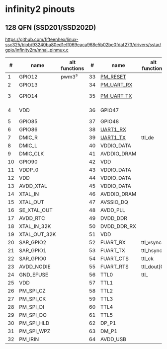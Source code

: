 # infinity2 pinouts

## 128 QFN (SSD201/SSD202D)

https://github.com/fifteenhex/linux-ssc325/blob/93240ba80ed1eff069eaca968e5b02be0fdaf273/drivers/sstar/gpio/infinity2m/mhal_pinmux.c

| #  | name         | alt functions | #  | name                                       | alt functions | #  | name      | alt functions | #   | name                                 | alt functions      |
|----|--------------|---------------|----|--------------------------------------------|---------------|----|-----------|---------------|-----|--------------------------------------|--------------------|
| 1  | GPIO12       | pwm3³         | 33 | [PM_RESET](/ip/commonpins.md#pm_reset)     |               | 65 | TTL6      |               | 97  | SD_D2                                |                    |
| 2  | GPIO13       |               | 34 | [PM_UART_RX](/ip/commonpins.md#pm_uart_rx) |               | 66 | TTL7      |               | 98  | VDDP_1                               |                    |
| 3  | GPIO14       |               | 35 | [PM_UART_TX](/ip/commonpins.md#pm_uart_tx) |               | 67 | TTL8      |               | 99  | GPIO0                                | eth1_mdio, i2s_wck |
| 4  | VDD          |               | 36 | GPIO47                                     |               | 68 | TTL9      |               | 100 | GPIO1                                | eth1_mdc, i2s_bck  |
| 5  | GPIO85       |               | 37 | GPIO48                                     |               | 69 | TTL10     |               | 101 | GPIO2                                | i2c1_scl           |
| 6  | GPIO86       |               | 38 | [UART1_RX](/ip/commonpins.md#uart1_rx)     |               | 70 | TTL11     |               | 102 | GPIO3                                | i2c1_sda           |
| 7  | DMIC_R       |               | 39 | [UART1_TX](/ip/commonpins.md#uart1_tx)     | ttl_de        | 71 | TTL12     |               | 103 | [PM_LED0](/ip/commonpins.md#pm_led0) |                    |
| 8  | DMIC_L       |               | 40 | VDDIO_DATA                                 |               | 72 | TTL13     |               | 104 | [PM_LED1](/ip/commonpins.md#pm_led1) |                    |
| 9  | DMIC_CLK     |               | 41 | AVDDIO_DRAM                                |               | 73 | TTL14     |               | 105 | VDD                                  |                    |
| 10 | GPIO90       |               | 42 | VDD                                        |               | 74 | TTL15     |               | 106 | AVDD_ETH                             |                    |
| 11 | VDDP_0       |               | 43 | VDDIO_DATA                                 |               | 75 | AVDD1     |               | 107 | ETH_RN                               |                    |
| 12 | VDD          |               | 44 | VDDIO_DATA                                 |               | 76 | VDDP_1    |               | 108 | ETH_RP                               |                    |
| 13 | AVDD_XTAL    |               | 45 | VDDIO_DATA                                 |               | 77 | VDD       |               | 109 | ETH_TN                               |                    |
| 14 | XTAL_IN      |               | 46 | AVDDIO_DRAM                                |               | 78 | VDD       |               | 110 | ETH_TP                               |                    |
| 15 | XTAL_OUT     |               | 47 | AVSSIO_DQ                                  |               | 79 | TTL16     | mdio?         | 111 | DP_P2                                |                    |
| 16 | SE_XTAL_OUT  |               | 48 | AVDD_PLL                                   |               | 80 | TTL17     | mdc?          | 112 | DM_P2                                |                    |
| 17 | AVDD_RTC     |               | 49 | DVDD_DDR                                   |               | 81 | TTL18     |               | 113 | AVDD_USB                             |                    |
| 18 | XTAL_IN_32K  |               | 50 | DVDD_DDR_RX                                |               | 82 | TTL19     |               | 114 | AVDD_AUD                             |                    |
| 19 | XTAL_OUT_32K |               | 51 | VDD                                        |               | 83 | TTL20     | rmii_rxd0?    | 115 | AUD_LINEOUT_R0                       |                    |
| 20 | SAR_GPIO2    |               | 52 | FUART_RX                                   | ttl_vsync     | 84 | TTL21     | rmii_rxd1?    | 116 | AUD_LINEOUT_L0                       |                    |
| 21 | SAR_GPIO1    |               | 53 | FUART_TX                                   | ttl_hsync     | 85 | TTL22     | rmii_txd0?    | 117 | AUD_MICCM0                           |                    |
| 22 | SAR_GPIO0    |               | 54 | FUART_CTS                                  | ttl_ck        | 86 | TTL23     | rmii_txd1?    | 118 | AUD_MICIN0                           |                    |
| 23 | AVDD_NODIE   |               | 55 | FUART_RTS                                  | ttl_dout[0]   | 87 | TTL24     | rmii_txen?    | 119 | AUD_VRM_DAC                          |                    |
| 24 | GND_EFUSE    |               | 56 | TTL0                                       | ttl_          | 88 | TTL25     |               | 120 | AUD_VAG                              |                    |
| 25 | VDD          |               | 57 | TTL1                                       |               | 89 | TTL26     |               | 121 | GPIO4                                | pwm0               |
| 26 | PM_SPI_CZ    |               | 58 | TTL2                                       |               | 90 | TTL27     |               | 122 | GPIO5                                | pwm1               |
| 27 | PM_SPI_CK    |               | 59 | TTL3                                       |               | 91 | PM_SD_CDZ |               | 123 | GPIO6                                | i2c0_scl           |
| 28 | PM_SPI_DI    |               | 60 | TTL4                                       |               | 92 | SD_D1     |               | 124 | GPIO7                                | i2c0_sda           |
| 29 | PM_SPI_DO    |               | 61 | TTL5                                       |               | 93 | SD_D0     |               | 125 | UART2_RX                             | spi0_mode5         |
| 30 | PM_SPI_HLD   |               | 62 | DP_P1                                      |               | 94 | SD_CLK    |               | 126 | UART2_TX                             | spi0_mode5         |
| 31 | PM_SPI_WPZ   |               | 63 | DM_P1                                      |               | 95 | SD_CMD    |               | 127 | GPIO10                               | spi0_mode5         |
| 32 | PM_IRIN      |               | 64 | AVDD_USB                                   |               | 96 | SD_D3     |               | 128 | GPIO11                               | spi0_mode5         |

